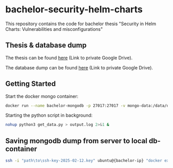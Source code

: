 # bachelor-security-helm-charts
This repository contains the code for bachelor thesis "Security in Helm Charts: Vulnerabilities and misconfigurations"

## Thesis & database dump
The thesis can be found [here](https://drive.google.com/file/d/1vNjUGK6OCcThJ9Ap5r9d6qpWovQyCH7J/view?usp=sharing) (Link to private Google Drive).

The database dump can be found [here](https://drive.google.com/file/d/1ESn3K8-WcrAFuK5MoEwTen4mjHfZ_xcC/view?usp=sharing) (Link to private Google Drive).

## Getting Started

Start the docker mongo container:

```bash
docker run --name bachelor-mongodb -p 27017:27017 -v mongo-data:/data/db -d mongo:latest
```

Starting the python script in background:
```bash
nohup python3 get_data.py > output.log 2>&1 &
```

## Saving mongodb dump from server to local db-container

```bash
ssh -i "path\to\ssh-key-2025-02-12.key" ubuntu@{bachelor-ip} "docker exec bachelor-mongodb mongodump --db=bachelor --archive --gzip" | docker exec -i bachelor-mongodb mongorestore --archive --gzip --nsInclude='bachelor.*'
```
